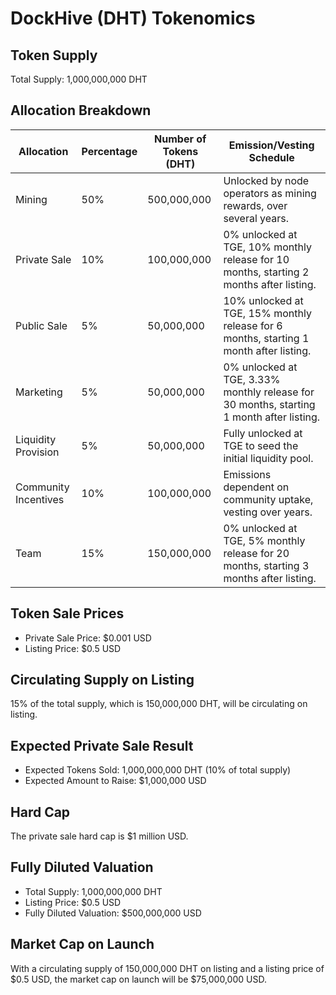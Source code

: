 # DockHive (DHT) Tokenomics

## Token Supply

Total Supply: 1,000,000,000 DHT

## Allocation Breakdown

| Allocation               | Percentage | Number of Tokens (DHT) | Emission/Vesting Schedule                     |
|--------------------------|------------|------------------------|----------------------------------------------|
| Mining                   | 50%        | 500,000,000            | Unlocked by node operators as mining rewards, over several years. |
| Private Sale             | 10%        | 100,000,000            | 0% unlocked at TGE, 10% monthly release for 10 months, starting 2 months after listing. |
| Public Sale              | 5%         | 50,000,000             | 10% unlocked at TGE, 15% monthly release for 6 months, starting 1 month after listing. |
| Marketing                | 5%         | 50,000,000             | 0% unlocked at TGE, 3.33% monthly release for 30 months, starting 1 month after listing. |
| Liquidity Provision      | 5%         | 50,000,000             | Fully unlocked at TGE to seed the initial liquidity pool. |
| Community Incentives     | 10%        | 100,000,000            | Emissions dependent on community uptake, vesting over years. |
| Team                     | 15%        | 150,000,000            | 0% unlocked at TGE, 5% monthly release for 20 months, starting 3 months after listing. |

## Token Sale Prices

- Private Sale Price: $0.001 USD
- Listing Price: $0.5 USD

## Circulating Supply on Listing

15% of the total supply, which is 150,000,000 DHT, will be circulating on listing.

## Expected Private Sale Result

- Expected Tokens Sold: 1,000,000,000 DHT (10% of total supply)
- Expected Amount to Raise: $1,000,000 USD

## Hard Cap

The private sale hard cap is $1 million USD.

## Fully Diluted Valuation

- Total Supply: 1,000,000,000 DHT
- Listing Price: $0.5 USD
- Fully Diluted Valuation: $500,000,000 USD

## Market Cap on Launch

With a circulating supply of 150,000,000 DHT on listing and a listing price of $0.5 USD, the market cap on launch will be $75,000,000 USD.

